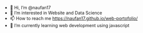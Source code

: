 - 👋 Hi, I’m @naufan17
- 👀 I’m interested in Website and Data Science
- 📫 How to reach me https://naufan17.github.io/web-portofolio/
- 🌱 I’m currently learning web development using javascript

<!-- - 💞️ I’m looking to collaborate on ... -->

<!---
naufan17/naufan17 is a ✨ special ✨ repository because its `README.md` (this file) appears on your GitHub profile.
You can click the Preview link to take a look at your changes.
--->
